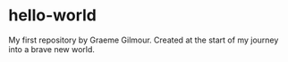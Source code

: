 # hello-world
My first repository by Graeme Gilmour. Created at the start of my journey into a brave new world.
